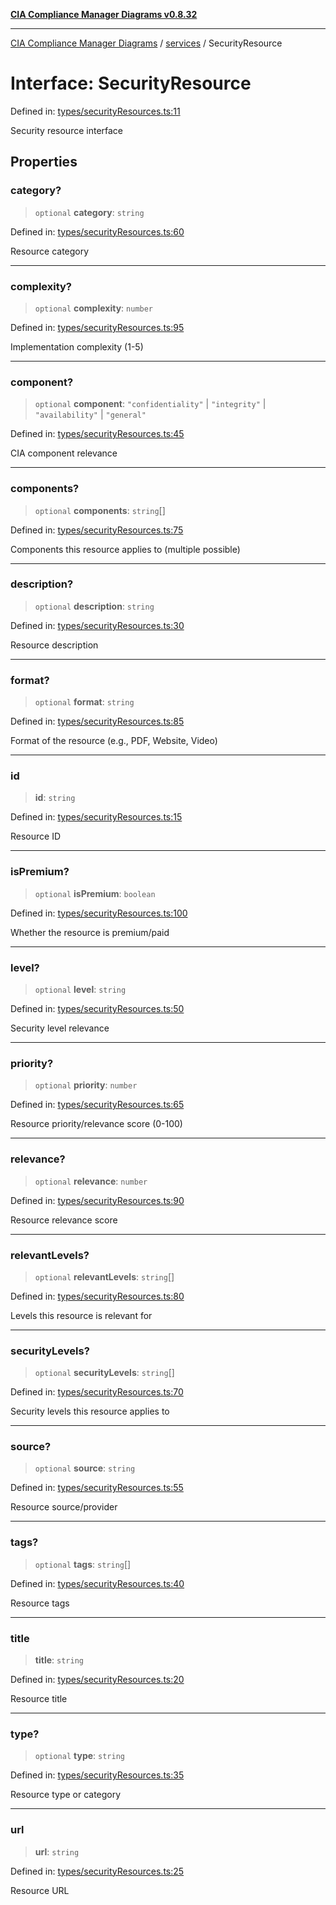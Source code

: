 [**CIA Compliance Manager Diagrams v0.8.32**](../../README.md)

***

[CIA Compliance Manager Diagrams](../../modules.md) / [services](../README.md) / SecurityResource

# Interface: SecurityResource

Defined in: [types/securityResources.ts:11](https://github.com/Hack23/cia-compliance-manager/blob/0dc9a11e510cc2f2986e7debe532892627f2b00f/src/types/securityResources.ts#L11)

Security resource interface

## Properties

### category?

> `optional` **category**: `string`

Defined in: [types/securityResources.ts:60](https://github.com/Hack23/cia-compliance-manager/blob/0dc9a11e510cc2f2986e7debe532892627f2b00f/src/types/securityResources.ts#L60)

Resource category

***

### complexity?

> `optional` **complexity**: `number`

Defined in: [types/securityResources.ts:95](https://github.com/Hack23/cia-compliance-manager/blob/0dc9a11e510cc2f2986e7debe532892627f2b00f/src/types/securityResources.ts#L95)

Implementation complexity (1-5)

***

### component?

> `optional` **component**: `"confidentiality"` \| `"integrity"` \| `"availability"` \| `"general"`

Defined in: [types/securityResources.ts:45](https://github.com/Hack23/cia-compliance-manager/blob/0dc9a11e510cc2f2986e7debe532892627f2b00f/src/types/securityResources.ts#L45)

CIA component relevance

***

### components?

> `optional` **components**: `string`[]

Defined in: [types/securityResources.ts:75](https://github.com/Hack23/cia-compliance-manager/blob/0dc9a11e510cc2f2986e7debe532892627f2b00f/src/types/securityResources.ts#L75)

Components this resource applies to (multiple possible)

***

### description?

> `optional` **description**: `string`

Defined in: [types/securityResources.ts:30](https://github.com/Hack23/cia-compliance-manager/blob/0dc9a11e510cc2f2986e7debe532892627f2b00f/src/types/securityResources.ts#L30)

Resource description

***

### format?

> `optional` **format**: `string`

Defined in: [types/securityResources.ts:85](https://github.com/Hack23/cia-compliance-manager/blob/0dc9a11e510cc2f2986e7debe532892627f2b00f/src/types/securityResources.ts#L85)

Format of the resource (e.g., PDF, Website, Video)

***

### id

> **id**: `string`

Defined in: [types/securityResources.ts:15](https://github.com/Hack23/cia-compliance-manager/blob/0dc9a11e510cc2f2986e7debe532892627f2b00f/src/types/securityResources.ts#L15)

Resource ID

***

### isPremium?

> `optional` **isPremium**: `boolean`

Defined in: [types/securityResources.ts:100](https://github.com/Hack23/cia-compliance-manager/blob/0dc9a11e510cc2f2986e7debe532892627f2b00f/src/types/securityResources.ts#L100)

Whether the resource is premium/paid

***

### level?

> `optional` **level**: `string`

Defined in: [types/securityResources.ts:50](https://github.com/Hack23/cia-compliance-manager/blob/0dc9a11e510cc2f2986e7debe532892627f2b00f/src/types/securityResources.ts#L50)

Security level relevance

***

### priority?

> `optional` **priority**: `number`

Defined in: [types/securityResources.ts:65](https://github.com/Hack23/cia-compliance-manager/blob/0dc9a11e510cc2f2986e7debe532892627f2b00f/src/types/securityResources.ts#L65)

Resource priority/relevance score (0-100)

***

### relevance?

> `optional` **relevance**: `number`

Defined in: [types/securityResources.ts:90](https://github.com/Hack23/cia-compliance-manager/blob/0dc9a11e510cc2f2986e7debe532892627f2b00f/src/types/securityResources.ts#L90)

Resource relevance score

***

### relevantLevels?

> `optional` **relevantLevels**: `string`[]

Defined in: [types/securityResources.ts:80](https://github.com/Hack23/cia-compliance-manager/blob/0dc9a11e510cc2f2986e7debe532892627f2b00f/src/types/securityResources.ts#L80)

Levels this resource is relevant for

***

### securityLevels?

> `optional` **securityLevels**: `string`[]

Defined in: [types/securityResources.ts:70](https://github.com/Hack23/cia-compliance-manager/blob/0dc9a11e510cc2f2986e7debe532892627f2b00f/src/types/securityResources.ts#L70)

Security levels this resource applies to

***

### source?

> `optional` **source**: `string`

Defined in: [types/securityResources.ts:55](https://github.com/Hack23/cia-compliance-manager/blob/0dc9a11e510cc2f2986e7debe532892627f2b00f/src/types/securityResources.ts#L55)

Resource source/provider

***

### tags?

> `optional` **tags**: `string`[]

Defined in: [types/securityResources.ts:40](https://github.com/Hack23/cia-compliance-manager/blob/0dc9a11e510cc2f2986e7debe532892627f2b00f/src/types/securityResources.ts#L40)

Resource tags

***

### title

> **title**: `string`

Defined in: [types/securityResources.ts:20](https://github.com/Hack23/cia-compliance-manager/blob/0dc9a11e510cc2f2986e7debe532892627f2b00f/src/types/securityResources.ts#L20)

Resource title

***

### type?

> `optional` **type**: `string`

Defined in: [types/securityResources.ts:35](https://github.com/Hack23/cia-compliance-manager/blob/0dc9a11e510cc2f2986e7debe532892627f2b00f/src/types/securityResources.ts#L35)

Resource type or category

***

### url

> **url**: `string`

Defined in: [types/securityResources.ts:25](https://github.com/Hack23/cia-compliance-manager/blob/0dc9a11e510cc2f2986e7debe532892627f2b00f/src/types/securityResources.ts#L25)

Resource URL

